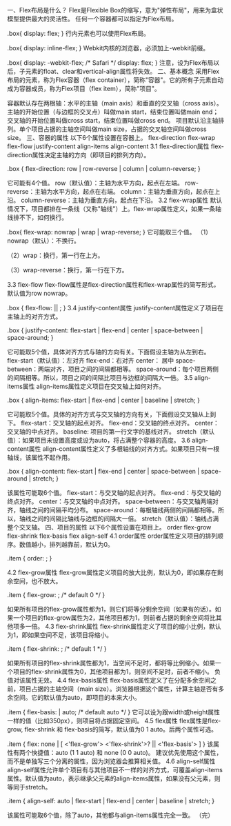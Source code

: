 一、Flex布局是什么？
Flex是Flexible Box的缩写，意为"弹性布局"，用来为盒状模型提供最大的灵活性。
任何一个容器都可以指定为Flex布局。

.box{
  display: flex;
}
行内元素也可以使用Flex布局。

.box{
  display: inline-flex;
}
Webkit内核的浏览器，必须加上-webkit前缀。

.box{
  display: -webkit-flex; /* Safari */
  display: flex;
}
注意，设为Flex布局以后，子元素的float、clear和vertical-align属性将失效。
二、基本概念
采用Flex布局的元素，称为Flex容器（flex container），简称"容器"。它的所有子元素自动成为容器成员，称为Flex项目（flex item），简称"项目"。

容器默认存在两根轴：水平的主轴（main axis）和垂直的交叉轴（cross axis）。主轴的开始位置（与边框的交叉点）叫做main start，结束位置叫做main end；交叉轴的开始位置叫做cross start，结束位置叫做cross end。
项目默认沿主轴排列。单个项目占据的主轴空间叫做main size，占据的交叉轴空间叫做cross size。
三、容器的属性
以下6个属性设置在容器上。
flex-direction
flex-wrap
flex-flow
justify-content
align-items
align-content
3.1 flex-direction属性
flex-direction属性决定主轴的方向（即项目的排列方向）。

.box {
  flex-direction: row | row-reverse | column | column-reverse;
}

它可能有4个值。
row（默认值）：主轴为水平方向，起点在左端。
row-reverse：主轴为水平方向，起点在右端。
column：主轴为垂直方向，起点在上沿。
column-reverse：主轴为垂直方向，起点在下沿。
3.2 flex-wrap属性
默认情况下，项目都排在一条线（又称"轴线"）上。flex-wrap属性定义，如果一条轴线排不下，如何换行。


.box{
  flex-wrap: nowrap | wrap | wrap-reverse;
}
它可能取三个值。
（1）nowrap（默认）：不换行。

（2）wrap：换行，第一行在上方。

（3）wrap-reverse：换行，第一行在下方。

3.3 flex-flow
flex-flow属性是flex-direction属性和flex-wrap属性的简写形式，默认值为row nowrap。

.box {
  flex-flow: <flex-direction> || <flex-wrap>;
}
3.4 justify-content属性
justify-content属性定义了项目在主轴上的对齐方式。

.box {
  justify-content: flex-start | flex-end | center | space-between | space-around;
}

它可能取5个值，具体对齐方式与轴的方向有关。下面假设主轴为从左到右。
flex-start（默认值）：左对齐
flex-end：右对齐
center： 居中
space-between：两端对齐，项目之间的间隔都相等。
space-around：每个项目两侧的间隔相等。所以，项目之间的间隔比项目与边框的间隔大一倍。
3.5 align-items属性
align-items属性定义项目在交叉轴上如何对齐。

.box {
  align-items: flex-start | flex-end | center | baseline | stretch;
}

它可能取5个值。具体的对齐方式与交叉轴的方向有关，下面假设交叉轴从上到下。
flex-start：交叉轴的起点对齐。
flex-end：交叉轴的终点对齐。
center：交叉轴的中点对齐。
baseline: 项目的第一行文字的基线对齐。
stretch（默认值）：如果项目未设置高度或设为auto，将占满整个容器的高度。
3.6 align-content属性
align-content属性定义了多根轴线的对齐方式。如果项目只有一根轴线，该属性不起作用。

.box {
  align-content: flex-start | flex-end | center | space-between | space-around | stretch;
}

该属性可能取6个值。
flex-start：与交叉轴的起点对齐。
flex-end：与交叉轴的终点对齐。
center：与交叉轴的中点对齐。
space-between：与交叉轴两端对齐，轴线之间的间隔平均分布。
space-around：每根轴线两侧的间隔都相等。所以，轴线之间的间隔比轴线与边框的间隔大一倍。
stretch（默认值）：轴线占满整个交叉轴。
四、项目的属性
以下6个属性设置在项目上。
order
flex-grow
flex-shrink
flex-basis
flex
align-self
4.1 order属性
order属性定义项目的排列顺序。数值越小，排列越靠前，默认为0。

.item {
  order: <integer>;
}

4.2 flex-grow属性
flex-grow属性定义项目的放大比例，默认为0，即如果存在剩余空间，也不放大。

.item {
  flex-grow: <number>; /* default 0 */
}

如果所有项目的flex-grow属性都为1，则它们将等分剩余空间（如果有的话）。如果一个项目的flex-grow属性为2，其他项目都为1，则前者占据的剩余空间将比其他项多一倍。
4.3 flex-shrink属性
flex-shrink属性定义了项目的缩小比例，默认为1，即如果空间不足，该项目将缩小。

.item {
  flex-shrink: <number>; /* default 1 */
}

如果所有项目的flex-shrink属性都为1，当空间不足时，都将等比例缩小。如果一个项目的flex-shrink属性为0，其他项目都为1，则空间不足时，前者不缩小。
负值对该属性无效。
4.4 flex-basis属性
flex-basis属性定义了在分配多余空间之前，项目占据的主轴空间（main size）。浏览器根据这个属性，计算主轴是否有多余空间。它的默认值为auto，即项目的本来大小。

.item {
  flex-basis: <length> | auto; /* default auto */
}
它可以设为跟width或height属性一样的值（比如350px），则项目将占据固定空间。
4.5 flex属性
flex属性是flex-grow, flex-shrink 和 flex-basis的简写，默认值为0 1 auto。后两个属性可选。

.item {
  flex: none | [ <'flex-grow'> <'flex-shrink'>? || <'flex-basis'> ]
}
该属性有两个快捷值：auto (1 1 auto) 和 none (0 0 auto)。
建议优先使用这个属性，而不是单独写三个分离的属性，因为浏览器会推算相关值。
4.6 align-self属性
align-self属性允许单个项目有与其他项目不一样的对齐方式，可覆盖align-items属性。默认值为auto，表示继承父元素的align-items属性，如果没有父元素，则等同于stretch。

.item {
  align-self: auto | flex-start | flex-end | center | baseline | stretch;
}

该属性可能取6个值，除了auto，其他都与align-items属性完全一致。
（完）
